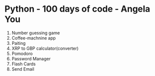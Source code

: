 # Python - 100 days of code - Angela You

1) Number guessing game
2) Coffee-machnine app
3) Paiting
4) XRP to GBP calculator(converter)
5) Pomodoro
6) Password Manager
7) Flash Cards
8) Send Email
